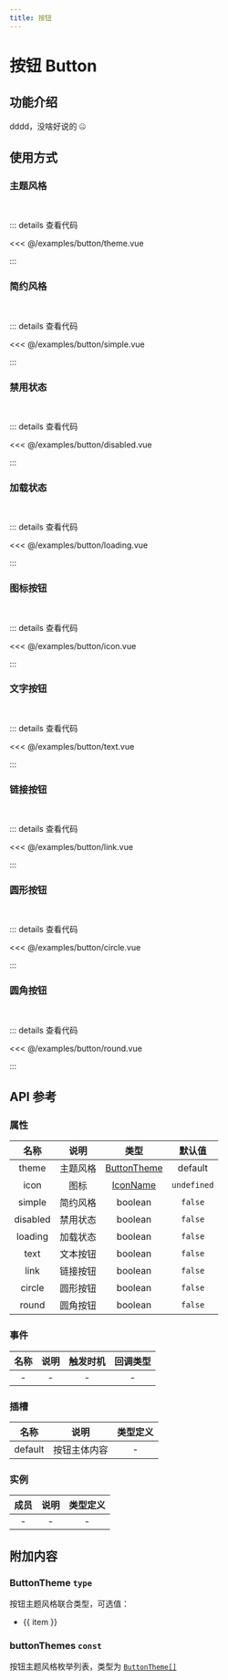 ```yaml
---
title: 按钮
---
```


# 按钮 Button

## 功能介绍

dddd，没啥好说的 🤐

## 使用方式

### 主题风格

<br />
<ButtonTheme />

::: details 查看代码

<<< @/examples/button/theme.vue

:::

### 简约风格

<br />
<ButtonSimple />

::: details 查看代码

<<< @/examples/button/simple.vue

:::

### 禁用状态

<br />
<ButtonDisabled />

::: details 查看代码

<<< @/examples/button/disabled.vue

:::

### 加载状态

<br />
<ButtonLoading />

::: details 查看代码

<<< @/examples/button/loading.vue

:::

### 图标按钮

<br />
<ButtonIcon />

::: details 查看代码

<<< @/examples/button/icon.vue

:::

### 文字按钮

<br />
<ButtonText />

::: details 查看代码

<<< @/examples/button/text.vue

:::

### 链接按钮

<br />
<ButtonLink />

::: details 查看代码

<<< @/examples/button/link.vue

:::

### 圆形按钮

<br />
<ButtonCircle />

::: details 查看代码

<<< @/examples/button/circle.vue

:::

### 圆角按钮

<br />
<ButtonRound />

::: details 查看代码

<<< @/examples/button/round.vue

:::

## API 参考

### 属性

|   名称   |   说明   |                     类型                     |   默认值    |
| :------: | :------: | :------------------------------------------: | :---------: |
|  theme   | 主题风格 |       [ButtonTheme](#buttontheme-type)       |   default   |
|   icon   |   图标   | [IconName](/examples/icon/index.md#图标列表) | `undefined` |
|  simple  | 简约风格 |                   boolean                    |   `false`   |
| disabled | 禁用状态 |                   boolean                    |   `false`   |
| loading  | 加载状态 |                   boolean                    |   `false`   |
|   text   | 文本按钮 |                   boolean                    |   `false`   |
|   link   | 链接按钮 |                   boolean                    |   `false`   |
|  circle  | 圆形按钮 |                   boolean                    |   `false`   |
|  round   | 圆角按钮 |                   boolean                    |   `false`   |

### 事件

| 名称 | 说明 | 触发时机 | 回调类型 |
| :--: | :--: | :------: | :------: |
|  -   |  -   |    -     |    -     |

### 插槽

|  名称   |     说明     | 类型定义 |
| :-----: | :----------: | :------: |
| default | 按钮主体内容 |    -     |

### 实例

| 成员 | 说明 | 类型定义 |
| :--: | :--: | :------: |
|  -   |  -   |    -     |

## 附加内容

### ButtonTheme `type`

按钮主题风格联合类型，可选值：

<ul>
    <li v-for="(item, index) in buttonThemes" :key="index">{{ item }}</li>
</ul>

### buttonThemes `const`

按钮主题风格枚举列表，类型为 [`ButtonTheme[]`](#buttontheme-type)

<script setup>
    import ButtonTheme from "./theme.vue";
    import ButtonSimple from "./simple.vue";
    import ButtonDisabled from "./disabled.vue";
    import ButtonLoading from "./loading.vue";
    import ButtonIcon from "./icon.vue";
    import ButtonText from "./text.vue";
    import ButtonLink from "./link.vue";
    import ButtonCircle from "./circle.vue";
    import ButtonRound from "./round.vue";
    import { buttonThemes } from '@pkgs/ui';
</script>
